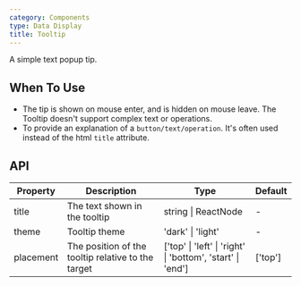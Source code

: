 ```yaml
---
category: Components
type: Data Display
title: Tooltip
---
```


A simple text popup tip.

## When To Use

- The tip is shown on mouse enter, and is hidden on mouse leave. The Tooltip doesn't support complex text or operations.
- To provide an explanation of a `button/text/operation`. It's often used instead of the html `title` attribute.

## API

| Property | Description | Type | Default |
| --- | --- | --- | --- |
| title | The text shown in the tooltip | string \| ReactNode | - |
| theme | Tooltip theme | 'dark' \| 'light' | - |
| placement | The position of the tooltip relative to the target | \['top' \| 'left' \| 'right' \| 'bottom', 'start' \| 'end'\] | \['top'\] |
